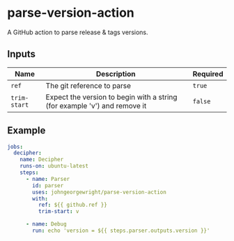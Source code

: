 # parse-version-action

A GitHub action to parse release &amp; tags versions.

## Inputs

| Name | Description | Required |
| --- | --- | --- |
| `ref` | The git reference to parse | `true` |
| `trim-start` | Expect the version to begin with a string (for example 'v') and remove it | `false` |

## Example

```yml
jobs:
  decipher:
    name: Decipher
    runs-on: ubuntu-latest
    steps:
      - name: Parser
        id: parser
        uses: johngeorgewright/parse-version-action
        with:
          ref: ${{ github.ref }}
          trim-start: v

      - name: Debug
        run: echo 'version = ${{ steps.parser.outputs.version }}'
```
